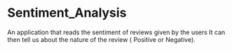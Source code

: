# Sentiment_Analysis
An application that reads the sentiment of reviews given by the users It can then tell us about the nature of the review ( Positive or Negative).
